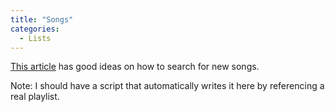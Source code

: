 ```yaml
---
title: "Songs"
categories:
  - Lists
---
```


[This article](https://lifehacker.com/how-to-find-new-music-youll-actually-like-1824562710)
has good ideas on how to search for new songs.

Note: I should have a script that automatically writes it here by referencing a real playlist.
